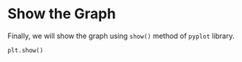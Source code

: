 # Show the Graph

Finally, we will show the graph using `show()` method of `pyplot` library.

```python
plt.show()
```
